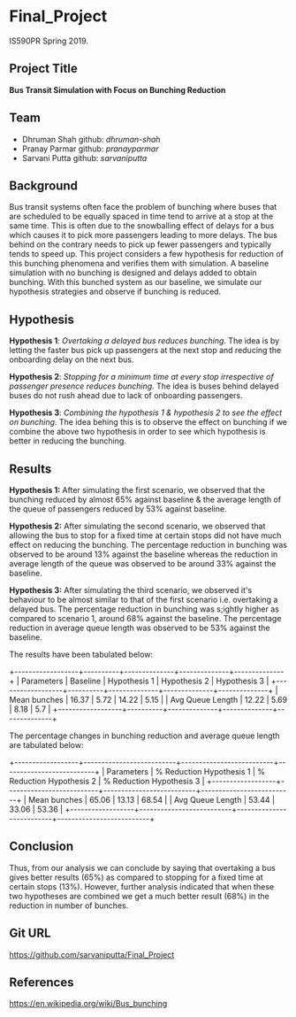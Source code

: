 # Final_Project
IS590PR Spring 2019.

## Project Title
**Bus Transit Simulation with Focus on Bunching Reduction**

## Team
- Dhruman Shah github: *dhruman-shah*
- Pranay Parmar github: *pranayparmar*
- Sarvani Putta github: *sarvaniputta*

## Background
Bus transit systems often face the problem of bunching where buses that are scheduled to be equally spaced in time tend to arrive at a stop at the same time.
This is often due to the snowballing effect of delays for a bus which causes it to pick more passengers leading to more delays. The bus behind on the contrary needs to pick up
fewer passengers and typically tends to speed up. This project considers a few hypothesis for reduction of this bunching phenomena and verifies them with simulation. A baseline
simulation with no bunching is designed and delays added to obtain bunching. With this bunched system as our baseline, we simulate our hypothesis strategies and observe if bunching
is reduced.

## Hypothesis
**Hypothesis 1**: *Overtaking a delayed bus reduces bunching.* The idea is by letting the faster bus pick up passengers at the next stop and reducing the onboarding delay on the next bus.

**Hypothesis 2**: *Stopping for a minimum time at every stop irrespective of passenger presence reduces bunching.* The idea is buses behind delayed buses do not rush ahead due to lack of onboarding passengers.

**Hypothesis 3**: *Combining the hypothesis 1 & hypothesis 2 to see the effect on bunching*. The idea behing this is to observe the effect on bunching if we combine the above two hypothesis in order to see which hypothesis is better in reducing the bunching.

## Results
**Hypothesis 1:**
After simulating the first scenario, we observed that the bunching reduced by almost 65% against baseline & the average length of the queue of passengers reduced by 53% against baseline. 

**Hypothesis 2:**
After simulating the second scenario, we observed that allowing the bus to stop for a fixed time at certain stops did not have much effect on reducing the bunching. The percentage reduction in bunching was observed to be around 13% against the baseline whereas the reduction in average length of the queue was observed to be around 33% against the baseline.

**Hypothesis 3:**
After simulating the third scenario, we observed it's behaviour to be almost similar to that of the first scenario i.e. overtaking a delayed bus. The percentage reduction in bunching was s;ightly higher as compared to scenario 1, around 68% against the baseline. The percentage reduction in average queue length was observed to be 53% against the baseline. 




The results have been tabulated below:



+------------------+----------+--------------+--------------+--------------+
|    Parameters    | Baseline | Hypothesis 1 | Hypothesis 2 | Hypothesis 3 |
+------------------+----------+--------------+--------------+--------------+
|   Mean bunches   |  16.37   |     5.72     |    14.22     |     5.15     |
| Avg Queue Length |  12.22   |     5.69     |     8.18     |     5.7      |
+------------------+----------+--------------+--------------+--------------+




The percentage changes in bunching reduction and average queue length are tabulated below:



+------------------+--------------------------+--------------------------+--------------------------+
|    Parameters    | % Reduction Hypothesis 1 | % Reduction Hypothesis 2 | % Reduction Hypothesis 3 |
+------------------+--------------------------+--------------------------+--------------------------+
|   Mean bunches   |          65.06           |          13.13           |          68.54           |
| Avg Queue Length |          53.44           |          33.06           |          53.36           |
+------------------+--------------------------+--------------------------+--------------------------+

## Conclusion
Thus, from our analysis we can conclude by saying that overtaking a bus gives better results (65%) as compared to stopping for a fixed time at certain stops (13%). However, further analysis indicated that when these two hypotheses are combined we get a much better result (68%) in the reduction in number of bunches.


## Git URL
https://github.com/sarvaniputta/Final_Project

## References
https://en.wikipedia.org/wiki/Bus_bunching

